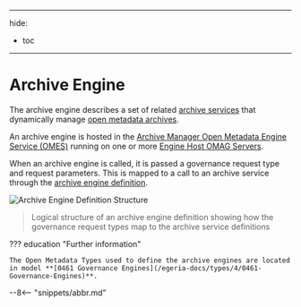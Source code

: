 <!-- SPDX-License-Identifier: CC-BY-4.0 -->
<!-- Copyright Contributors to the ODPi Egeria project 2019, 2020. -->

---
hide:
- toc
---

# Archive Engine

The archive engine describes a set of related [archive services](/egeria-docs/guides/developer/archive-services/overview) that dynamically manage [open metadata archives](/egeria-docs/concepts/open-metadata-archives).

An archive engine is hosted in the [Archive Manager Open Metadata Engine Service (OMES)](/egeria-docs/services/omes/archive-manager/overview) running on one or more [Engine Host OMAG Servers](/egeria-docs/concepts/engine-host).

When an archive engine is called, it is passed a governance request type and request parameters. This is mapped to a call to an archive service through the [archive engine definition](/egeria-docs/concepts/governance-engine-definition).

![Archive Engine Definition Structure](/egeria-docs/guides/developer/open-metadata-archives/archive-engine-definition.svg)
> Logical structure of an archive engine definition showing how the governance request types map to the archive service definitions

??? education "Further information"

    The Open Metadata Types used to define the archive engines are located in model **[0461 Governance Engines](/egeria-docs/types/4/0461-Governance-Engines)**.




--8<-- "snippets/abbr.md"